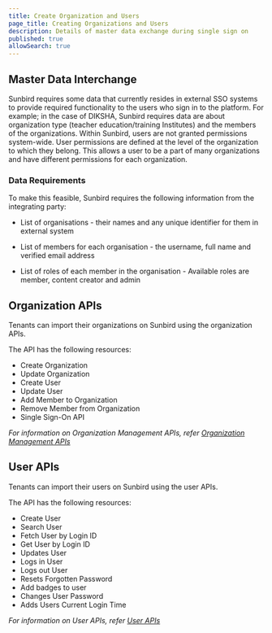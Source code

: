 ```yaml
---
title: Create Organization and Users
page_title: Creating Organizations and Users
description: Details of master data exchange during single sign on
published: true
allowSearch: true
---
```



## Master Data Interchange

Sunbird requires some data that currently resides in external SSO systems to provide required functionality to the users who sign in to the platform. For example; in the case of DIKSHA, Sunbird requires data are about organization type (teacher education/training Institutes) and the members of the organizations. Within Sunbird, users are not granted permissions system-wide. User permissions are defined at the level of the organization to which they belong. This allows a user to be a part of many organizations and have different permissions for each organization.

### Data Requirements

To make this feasible, Sunbird requires the following information from the integrating party:

- List of organisations - their names and any unique identifier for them in external system

- List of members for each organisation - the username, full name and verified email address

- List of roles of each member in the organisation - Available roles are member, content creator and admin

## Organization APIs

Tenants can import their organizations on Sunbird using the organization APIs. 

The API has the following resources:

- Create Organization
- Update Organization
- Create User
- Update User
- Add Member to Organization
- Remove Member from Organization
- Single Sign-On API

*For information on Organization Management APIs, refer [Organization Management APIs](apis/orgapi/)*

## User APIs

Tenants can import their users on Sunbird using the user APIs. 

The API has the following resources:

- Create User
- Search User
- Fetch User by Login ID
- Get User by Login ID
- Updates User
- Logs in User
- Logs out User
- Resets Forgotten Password
- Add badges to user
- Changes User Password
- Adds Users Current Login Time

*For information on User APIs, refer [User APIs](apis/userapi/)*

